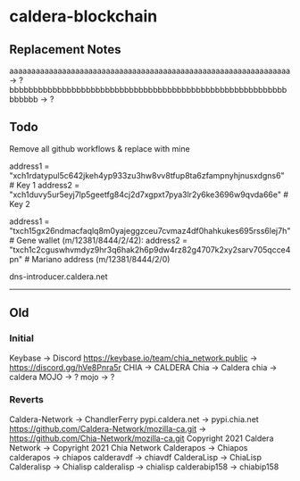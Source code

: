 # caldera-blockchain

## Replacement Notes
aaaaaaaaaaaaaaaaaaaaaaaaaaaaaaaaaaaaaaaaaaaaaaaaaaaaaaaaaaaaaaaa -> ?
bbbbbbbbbbbbbbbbbbbbbbbbbbbbbbbbbbbbbbbbbbbbbbbbbbbbbbbbbbbbbbbb -> ?


## Todo
Remove all github workflows & replace with mine

address1 = "xch1rdatypul5c642jkeh4yp933zu3hw8vv8tfup8ta6zfampnyhjnusxdgns6"  # Key 1
address2 = "xch1duvy5ur5eyj7lp5geetfg84cj2d7xgpxt7pya3lr2y6ke3696w9qvda66e"  # Key 2

address1 = "txch15gx26ndmacfaqlq8m0yajeggzceu7cvmaz4df0hahkukes695rss6lej7h"  # Gene wallet (m/12381/8444/2/42):
address2 = "txch1c2cguswhvmdyz9hr3q6hak2h6p9dw4rz82g4707k2xy2sarv705qcce4pn"  # Mariano address (m/12381/8444/2/0)

dns-introducer.caldera.net



---
## Old

### Initial

Keybase -> Discord
https://keybase.io/team/chia_network.public -> https://discord.gg/hVe8Pnra5r
CHIA -> CALDERA
Chia -> Caldera
chia -> caldera
MOJO -> ?
mojo -> ?


### Reverts

Caldera-Network -> ChandlerFerry
pypi.caldera.net -> pypi.chia.net
https://github.com/Caldera-Network/mozilla-ca.git -> https://github.com/Chia-Network/mozilla-ca.git
Copyright 2021 Caldera Network -> Copyright 2021 Chia Network
Calderapos -> Chiapos
calderapos -> chiapos
calderavdf -> chiavdf
CalderaLisp -> ChiaLisp
Calderalisp -> Chialisp
calderalisp -> chialisp
calderabip158 -> chiabip158